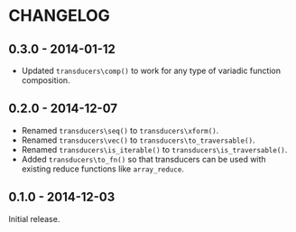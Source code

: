 # CHANGELOG

## 0.3.0 - 2014-01-12

* Updated `transducers\comp()` to work for any type of variadic function
  composition.

## 0.2.0 - 2014-12-07

* Renamed `transducers\seq()` to `transducers\xform()`.
* Renamed `transducers\vec()` to `transducers\to_traversable()`.
* Renamed `transducers\is_iterable()` to `transducers\is_traversable()`.
* Added `transducers\to_fn()` so that transducers can be used with existing
  reduce functions like `array_reduce`.

## 0.1.0 - 2014-12-03

Initial release.
